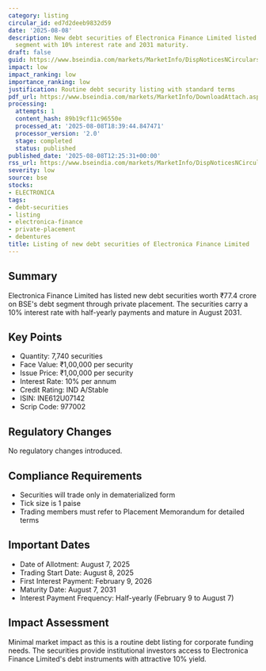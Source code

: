 ```yaml
---
category: listing
circular_id: ed7d2deeb9832d59
date: '2025-08-08'
description: New debt securities of Electronica Finance Limited listed on BSE Debt
  segment with 10% interest rate and 2031 maturity.
draft: false
guid: https://www.bseindia.com/markets/MarketInfo/DispNoticesNCirculars.aspx?Noticeid={A687911E-3DD0-4A5F-BBF9-9B4A3A8DB71D}&noticeno=20250808-23&dt=08/08/2025&icount=23&totcount=62&flag=0
impact: low
impact_ranking: low
importance_ranking: low
justification: Routine debt security listing with standard terms
pdf_url: https://www.bseindia.com/markets/MarketInfo/DownloadAttach.aspx?id=20250808-23&attachedId=
processing:
  attempts: 1
  content_hash: 89b19cf11c96550e
  processed_at: '2025-08-08T18:39:44.847471'
  processor_version: '2.0'
  stage: completed
  status: published
published_date: '2025-08-08T12:25:31+00:00'
rss_url: https://www.bseindia.com/markets/MarketInfo/DispNoticesNCirculars.aspx?Noticeid={A687911E-3DD0-4A5F-BBF9-9B4A3A8DB71D}&noticeno=20250808-23&dt=08/08/2025&icount=23&totcount=62&flag=0
severity: low
source: bse
stocks:
- ELECTRONICA
tags:
- debt-securities
- listing
- electronica-finance
- private-placement
- debentures
title: Listing of new debt securities of Electronica Finance Limited
---
```


## Summary

Electronica Finance Limited has listed new debt securities worth ₹77.4 crore on BSE's debt segment through private placement. The securities carry a 10% interest rate with half-yearly payments and mature in August 2031.

## Key Points

- Quantity: 7,740 securities
- Face Value: ₹1,00,000 per security
- Issue Price: ₹1,00,000 per security
- Interest Rate: 10% per annum
- Credit Rating: IND A/Stable
- ISIN: INE612U07142
- Scrip Code: 977002

## Regulatory Changes

No regulatory changes introduced.

## Compliance Requirements

- Securities will trade only in dematerialized form
- Tick size is 1 paise
- Trading members must refer to Placement Memorandum for detailed terms

## Important Dates

- Date of Allotment: August 7, 2025
- Trading Start Date: August 8, 2025
- First Interest Payment: February 9, 2026
- Maturity Date: August 7, 2031
- Interest Payment Frequency: Half-yearly (February 9 to August 7)

## Impact Assessment

Minimal market impact as this is a routine debt listing for corporate funding needs. The securities provide institutional investors access to Electronica Finance Limited's debt instruments with attractive 10% yield.